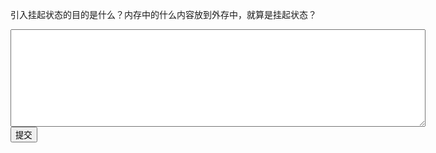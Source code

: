 引入挂起状态的目的是什么？内存中的什么内容放到外存中，就算是挂起状态？
<div class="active-code">
<textarea rows="10" cols="80"></textarea>
<div><input class="action-submit" type="submit" value="提交"/></div>
</div>